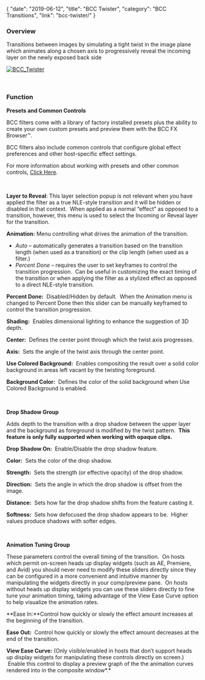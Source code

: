 {
"date": "2019-06-12",
"title": "BCC Twister",
"category": "BCC Transitions",
"link": "bcc-twister/"
}

 ### Overview


Transitions between images by simulating a tight twist in the image plane which animates along a chosen axis to progressively reveal the incoming layer on the newly exposed back side


[![BCC_Twister](https://borisfx-com-res.cloudinary.com/image/upload//documentation/continuum/uploads/2014/04/BCC_Twister.jpg)](https://borisfx-com-res.cloudinary.com/image/upload//documentation/continuum/uploads/2014/04/BCC_Twister.jpg)


 


### Function


**Presets and Common Controls**


BCC filters come with a library of factory installed presets plus the ability to create your own custom presets and preview them with the BCC FX Browser™.


BCC filters also include common controls that configure global effect preferences and other host-specific effect settings.


For more information about working with presets and other common controls, [Click Here](/documentation/continuum/bcc-common-controls/).

 


**Layer to Reveal**: This layer selection popup is not relevant when you have applied the filter as a true NLE-style transition and it will be hidden or disabled in that context.  When applied as a normal “effect” as opposed to a transition, however, this menu is used to select the Incoming or Reveal layer for the transition.


**Animation:** Menu controlling what drives the animation of the transition.


* *Auto* – automatically generates a transition based on the transition length (when used as a transition) or the clip length (when used as a filter.)
* *Percent Done* – requires the user to set keyframes to control the transition progression.  Can be useful in customizing the exact timing of the transition or when applying the filter as a stylized effect as opposed to a direct NLE-style transition.


**Percent Done:**  Disabled/Hidden by default.  When the Animation menu is changed to Percent Done then this slider can be manually keyframed to control the transition progression.


**Shading:**  Enables dimensional lighting to enhance the suggestion of 3D depth.


**Center:**  Defines the center point through which the twist axis progresses.


**Axis:**  Sets the angle of the twist axis through the center point.


**Use Colored Background:**  Enables compositing the result over a solid color background in areas left vacant by the twisting foreground.


**Background Color:**  Defines the color of the solid background when Use Colored Background is enabled.


 


**Drop Shadow Group**


Adds depth to the transition with a drop shadow between the upper layer and the background as foreground is modified by the twist pattern.  **This feature is only fully supported when working with opaque clips.**


**Drop Shadow On:**  Enable/Disable the drop shadow feature.


**Color:**  Sets the color of the drop shadow.


**Strength:**  Sets the strength (or effective opacity) of the drop shadow.


**Direction:**  Sets the angle in which the drop shadow is offset from the image.


**Distance:**  Sets how far the drop shadow shifts from the feature casting it.


**Softness:**  Sets how defocused the drop shadow appears to be.  Higher values produce shadows with softer edges.


 


**Animation Tuning Group**


These parameters control the overall timing of the transition.  On hosts which permit on-screen heads up display widgets (such as AE, Premiere, and Avid) you should never need to modify these sliders directly since they can be configured in a more convenient and intuitive manner by manipulating the widgets directly in your comp/preview pane.  On hosts without heads up display widgets you can use these sliders directly to fine tune your animation timing, taking advantage of the View Ease Curve option to help visualize the animation rates.


**Ease In:**Control how quickly or slowly the effect amount increases at the beginning of the transition.


**Ease Out:**  Control how quickly or slowly the effect amount decreases at the end of the transition.


**View Ease Curve:** (Only visible/enabled in hosts that don’t support heads up display widgets for manipulating these controls directly on screen.)  Enable this control to display a preview graph of the the animation curves rendered into in the composite window*.*


